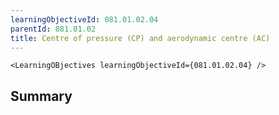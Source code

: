 ```yaml
---
learningObjectiveId: 081.01.02.04
parentId: 081.01.02
title: Centre of pressure (CP) and aerodynamic centre (AC)
---
```


```tsx eval
<LearningOBjectives learningObjectiveId={081.01.02.04} />
```

## Summary
